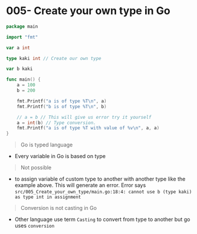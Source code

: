 # 005- Create your own type in Go

```go
package main

import "fmt"

var a int

type kaki int // Create our own type

var b kaki

func main() {
	a = 100
	b = 200

	fmt.Printf("a is of type %T\n", a)
	fmt.Printf("b is of type %T\n", b)

	// a = b // This will give us error try it yourself
	a = int(b) // Type conversion.
	fmt.Printf("a is of type %T with value of %v\n", a, a)
}
```

> Go is typed language
- Every variable in Go is based on type

> Not possible
- to assign variable of custom type to another with another type like the example above. This will generate an error.
Error says
`src/005_Create_your_own_type/main.go:18:4: cannot use b (type kaki) as type int in assignment`

> Conversion is not casting in Go
- Other language use term `Casting` to convert from type to another but go uses `conversion`